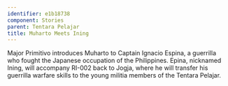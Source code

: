 ```yaml
---
identifier: e1b18738
component: Stories
parent: Tentara Pelajar 
title: Muharto Meets Ining
---
```

Major Primitivo introduces Muharto to Captain Ignacio Espina, a
guerrilla who fought the Japanese occupation of the Philippines. Epina,
nicknamed Ining, will accompany RI-002 back to Jogja, where he will
transfer his guerrilla warfare skills to the young militia members of
the Tentara Pelajar.
